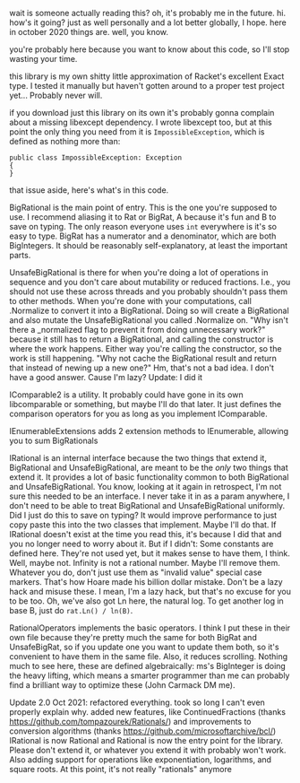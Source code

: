 wait is someone actually reading this? oh, it's probably me in the future. hi. how's it going? just as well personally and a lot better globally, I hope. here in october 2020 things are. well, you know.

you're probably here because you want to know about this code, so I'll stop wasting your time.

this library is my own shitty little approximation of Racket's excellent Exact type. I tested it manually but haven't gotten around to a proper test project yet... Probably never will.

if you download just this library on its own it's probably gonna complain about a missing libexcept dependency. I wrote libexcept too, but at this point the only thing you need from it is `ImpossibleException`, which is defined as nothing more than:

    public class ImpossibleException: Exception
    {
    }

that issue aside, here's what's in this code.

BigRational is the main point of entry. This is the one you're supposed to use. I recommend aliasing it to Rat or BigRat, A because it's fun and B to save on typing. The only reason everyone uses `int` everywhere is it's so easy to type.
BigRat has a numerator and a denominator, which are both BigIntegers. It should be reasonably self-explanatory, at least the important parts.

UnsafeBigRational is there for when you're doing a lot of operations in sequence and you don't care about mutability or reduced fractions. I.e., you should not use these across threads and you probably shouldn't pass them to other methods.
When you're done with your computations, call .Normalize to convert it into a BigRational. Doing so will create a BigRational and also mutate the UnsafeBigRational you called .Normalize on.
"Why isn't there a _normalized flag to prevent it from doing unnecessary work?" because it still has to return a BigRational, and calling the constructor is where the work happens. Either way you're calling the constructor, so the work is still happening.
"Why not cache the BigRational result and return that instead of newing up a new one?" Hm, that's not a bad idea. I don't have a good answer. Cause I'm lazy?
Update: I did it

IComparable2 is a utility. It probably could have gone in its own libcomparable or something, but maybe I'll do that later. It just defines the comparison operators for you as long as you implement IComparable.

IEnumerableExtensions adds 2 extension methods to IEnumerable, allowing you to sum BigRationals

IRational is an internal interface because the two things that extend it, BigRational and UnsafeBigRational, are meant to be the *only* two things that extend it. It provides a lot of basic functionality common to both BigRational and UnsafeBigRational. You know, looking at it again in retrospect, I'm not sure this needed to be an interface. I never take it in as a param anywhere, I don't need to be able to treat BigRational and UnsafeBigRational uniformly. Did I just do this to save on typing? It would improve performance to just copy paste this into the two classes that implement. Maybe I'll do that.
If IRational doesn't exist at the time you read this, it's because I did that and you no longer need to worry about it. But if I didn't:
Some constants are defined here. They're not used yet, but it makes sense to have them, I think. Well, maybe not. Infinity is not a rational number. Maybe I'll remove them. Whatever you do, don't just use them as "invalid value" special case markers. That's how Hoare made his billion dollar mistake. Don't be a lazy hack and misuse these. I mean, I'm a lazy hack, but that's no excuse for you to be too.
Oh, we've also got Ln here, the natural log. To get another log in base B, just do `rat.Ln() / ln(B)`.

RationalOperators implements the basic operators. I think I put these in their own file because they're pretty much the same for both BigRat and UnsafeBigRat, so if you update one you want to update them both, so it's convenient to have them in the same file.
Also, it reduces scrolling.
Nothing much to see here, these are defined algebraically: ms's BigInteger is doing the heavy lifting, which means a smarter programmer than me can probably find a brilliant way to optimize these (John Carmack DM me).




Update 2.0 Oct 2021:
    refactored everything. took so long I can't even properly explain why.
    added new features, like ContinuedFractions (thanks https://github.com/tompazourek/Rationals/) and improvements to conversion algorithms (thanks https://github.com/microsoftarchive/bcl/)
    IRational is now Rational and Rational is now the entry point for the library. Please don't extend it, or whatever you extend it with probably won't work.
    Also adding support for operations like exponentiation, logarithms, and square roots. At this point, it's not really "rationals" anymore